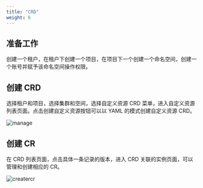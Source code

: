 ```yaml
---
title: "CRD"
weight: 6
---
```


## 准备工作

创建一个租户，在租户下创建一个项目，在项目下一个创建一个命名空间，创建一个账号并赋予该命名空间操作权限。

## 创建 CRD

选择租户和项目，选择集群和空间，选择自定义资源 CRD 菜单，进入自定义资源列表页面。点击创建自定义资源按钮可以以 YAML 的模式创建自定义资源 CRD。

![manage](/imgs/产品使用指南/K8s资源管理/工作负载管理/自定义资源CRD/manage.png)

## 创建 CR

在 CRD 列表页面，点击具体一条记录的版本，进入 CRD 关联的实例页面，可以管理和创建相应的 CR。

![creatercr](/imgs/产品使用指南/K8s资源管理/工作负载管理/自定义资源CRD/createcr.png)
